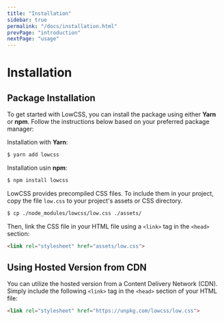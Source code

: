 ```yaml
---
title: "Installation"
sidebar: true
permalink: "/docs/installation.html"
prevPage: "introduction"
nextPage: "usage"
---
```


# Installation

## Package Installation

To get started with LowCSS, you can install the package using either **Yarn** or **npm**. Follow the instructions below based on your preferred package manager:

Installation with **Yarn**:

```bash
$ yarn add lowcss
``` 

Installation usin **npm**:

```bash
$ npm install lowcss
```

LowCSS provides precompiled CSS files. To include them in your project, copy the file `low.css` to your project's assets or CSS directory.

```bash
$ cp ./node_modules/lowcss/low.css ./assets/
```

Then, link the CSS file in your HTML file using a `<link>` tag in the `<head>` section:

```html
<link rel="stylesheet" href="assets/low.css">
```

## Using Hosted Version from CDN

You can utilize the hosted version from a Content Delivery Network (CDN). Simply include the following `<link>` tag in the `<head>` section of your HTML file:

```html
<link rel="stylesheet" href="https://unpkg.com/lowcss/low.css">
```
